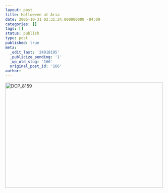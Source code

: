 ```yaml
---
layout: post
title: Halloween at Aria
date: 2005-10-31 02:31:24.000000000 -04:00
categories: []
tags: []
status: publish
type: post
published: true
meta:
  _edit_last: '24918195'
  _publicize_pending: '1'
  _wp_old_slug: '166'
  original_post_id: '166'
author: 
---
```

<a href="http://www.flickr.com/photos/matthewsim/sets/1263697/" title="DCP_8159 by Matthew Simoneau, on Flickr"><img src="http://farm1.staticflickr.com/27/58408874_533ead4ece.jpg" width="500" height="333" alt="DCP_8159" /></a>
